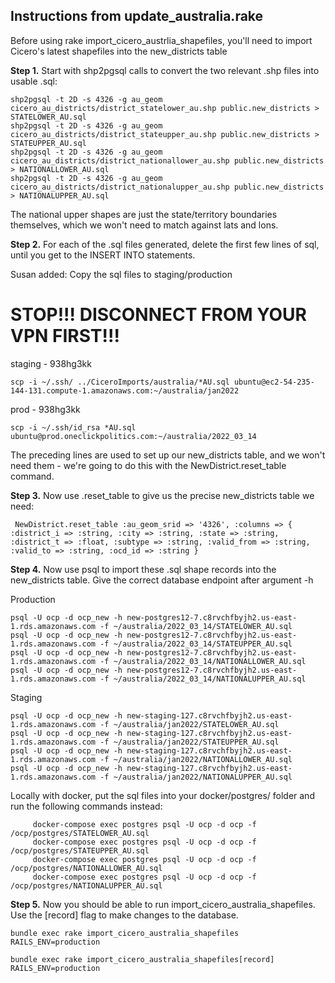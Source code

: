 ## Instructions from update_australia.rake

Before using rake import_cicero_austrlia_shapefiles, you'll need to import Cicero's latest shapefiles into the new_districts table

**Step 1.**  Start with shp2pgsql calls to convert the two relevant .shp files into usable .sql:
```
shp2pgsql -t 2D -s 4326 -g au_geom cicero_au_districts/district_statelower_au.shp public.new_districts > STATELOWER_AU.sql
shp2pgsql -t 2D -s 4326 -g au_geom cicero_au_districts/district_stateupper_au.shp public.new_districts > STATEUPPER_AU.sql
shp2pgsql -t 2D -s 4326 -g au_geom cicero_au_districts/district_nationallower_au.shp public.new_districts > NATIONALLOWER_AU.sql
shp2pgsql -t 2D -s 4326 -g au_geom cicero_au_districts/district_nationalupper_au.shp public.new_districts > NATIONALUPPER_AU.sql
```
   The national upper shapes are just the state/territory boundaries themselves, which we won't need to match against lats and lons.

**Step 2.**  For each of the .sql files generated, delete the first few lines of sql, until you get to the INSERT INTO statements.

Susan added: Copy the sql files to staging/production

# STOP!!!  DISCONNECT FROM YOUR VPN FIRST!!!
staging - 938hg3kk
```
scp -i ~/.ssh/ ../CiceroImports/australia/*AU.sql ubuntu@ec2-54-235-144-131.compute-1.amazonaws.com:~/australia/jan2022
```
prod - 938hg3kk
```
scp -i ~/.ssh/id_rsa *AU.sql ubuntu@prod.oneclickpolitics.com:~/australia/2022_03_14
```

   The preceding lines are used to set up our new_districts table, and we won't need them - we're going to do this with the NewDistrict.reset_table command.

**Step 3.**  Now use .reset_table to give us the precise new_districts table we need:
```
 NewDistrict.reset_table :au_geom_srid => '4326', :columns => { :district_i => :string, :city => :string, :state => :string, :district_t => :float, :subtype => :string, :valid_from => :string, :valid_to => :string, :ocd_id => :string }
```

**Step 4.**  Now use psql to import these .sql shape records into the new_districts table.  Give the correct database endpoint after argument -h

Production
```
psql -U ocp -d ocp_new -h new-postgres12-7.c8rvchfbyjh2.us-east-1.rds.amazonaws.com -f ~/australia/2022_03_14/STATELOWER_AU.sql
psql -U ocp -d ocp_new -h new-postgres12-7.c8rvchfbyjh2.us-east-1.rds.amazonaws.com -f ~/australia/2022_03_14/STATEUPPER_AU.sql
psql -U ocp -d ocp_new -h new-postgres12-7.c8rvchfbyjh2.us-east-1.rds.amazonaws.com -f ~/australia/2022_03_14/NATIONALLOWER_AU.sql
psql -U ocp -d ocp_new -h new-postgres12-7.c8rvchfbyjh2.us-east-1.rds.amazonaws.com -f ~/australia/2022_03_14/NATIONALUPPER_AU.sql
```
Staging
```
psql -U ocp -d ocp_new -h new-staging-127.c8rvchfbyjh2.us-east-1.rds.amazonaws.com -f ~/australia/jan2022/STATELOWER_AU.sql
psql -U ocp -d ocp_new -h new-staging-127.c8rvchfbyjh2.us-east-1.rds.amazonaws.com -f ~/australia/jan2022/STATEUPPER_AU.sql
psql -U ocp -d ocp_new -h new-staging-127.c8rvchfbyjh2.us-east-1.rds.amazonaws.com -f ~/australia/jan2022/NATIONALLOWER_AU.sql
psql -U ocp -d ocp_new -h new-staging-127.c8rvchfbyjh2.us-east-1.rds.amazonaws.com -f ~/australia/jan2022/NATIONALUPPER_AU.sql
```
Locally with docker, put the sql files into your docker/postgres/ folder and run the following commands instead:
```
     docker-compose exec postgres psql -U ocp -d ocp -f /ocp/postgres/STATELOWER_AU.sql
     docker-compose exec postgres psql -U ocp -d ocp -f /ocp/postgres/STATEUPPER_AU.sql
     docker-compose exec postgres psql -U ocp -d ocp -f /ocp/postgres/NATIONALLOWER_AU.sql
     docker-compose exec postgres psql -U ocp -d ocp -f /ocp/postgres/NATIONALUPPER_AU.sql
```

**Step 5.**  Now you should be able to run import_cicero_australia_shapefiles.  Use the [record] flag to make changes to the database.
```
bundle exec rake import_cicero_australia_shapefiles RAILS_ENV=production

bundle exec rake import_cicero_australia_shapefiles[record] RAILS_ENV=production
```
